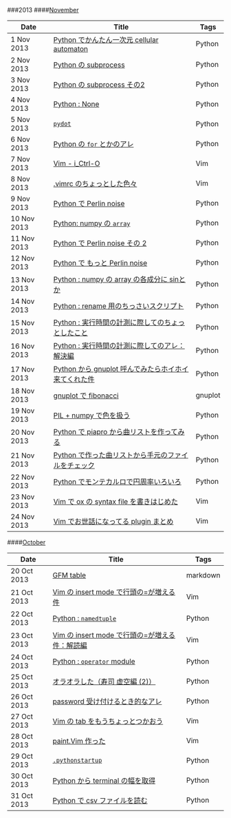 ###2013
####[November](./2013/Nov)

|Date       |Title                                                                                     |Tags    |
|-----------|------------------------------------------------------------------------------------------|--------|
|1 Nov 2013 |[Python でかんたん一次元 cellular automaton](./2013/Nov/1.python-ca.md)                   |Python  |
|2 Nov 2013 |[Python の subprocess](./2013/Nov/2.python-subprocess.md)                                 |Python  |
|3 Nov 2013 |[Python の subprocess その2](./2013/Nov/3.python-subprocess-2.md)                         |Python  |
|4 Nov 2013 |[Python : None](./2013/Nov/4.python-None-comparison.md)                                   |Python  |
|5 Nov 2013 |[`pydot`](./2013/Nov/5.python-pydot.md)                                                   |Python  |
|6 Nov 2013 |[Python の `for` とかのアレ](./2013/Nov/6.python-for-refresh.md)                          |Python  |
|7 Nov 2013 |[Vim - i_Ctrl-O](./2013/Nov/7.vim-i_CTRL-O.md)                                            |Vim     |
|8 Nov 2013 |[.vimrc のちょっとした色々]( ./2013/Nov/8.vimrc-settings.md)                              |Vim     |
|9 Nov 2013 |[Python で Perlin noise](./2013/Nov/9.python-perlinnoise.md)                              |Python  |
|10 Nov 2013|[Python: numpy の `array`](./2013/Nov/10.python-numpy-arrays.md)                          |Python  |
|11 Nov 2013|[Python で Perlin noise その 2](./2013/Nov/11.python-perlinnoise-multi.md)                |Python  |
|12 Nov 2013|[Python で もっと Perlin noise](./2013/Nov/12.python-perlinnoise-more.md)                 |Python  |
|13 Nov 2013|[Python : numpy の array の各成分に sinとか](./2013/Nov/13.python-numpy-sin.md)           |Python  |
|14 Nov 2013|[Python : rename 用のちっさいスクリプト](./2013/Nov/14.python-handy-renamer.md)           |Python  |
|15 Nov 2013|[Python : 実行時間の計測に際してのちょっとしたこと](./2013/Nov/15.python-timing.md)       |Python  |
|16 Nov 2013|[Python : 実行時間の計測に際してのアレ：解決編](./2013/Nov/16.python-timing-solved.md)    |Python  |
|17 Nov 2013|[Python から gnuplot 呼んでみたらホイホイ来てくれた件](./2013/Nov/17.python-gnuplot.md)   |Python  |
|18 Nov 2013|[gnuplot で fibonacci](./2013/Nov/18.gnuplot-fib.md)                                      |gnuplot |
|19 Nov 2013|[PIL + numpy で色を扱う](./2013/Nov/19.PIL-couleur.md)                                    |Python  |
|20 Nov 2013|[Python で piapro から曲リストを作ってみる](./2013/Nov/20.piapro-songlist.md)             |Python  |
|21 Nov 2013|[Python で作った曲リストから手元のファイルをチェック](./2013/Nov/21.check-song-lengths.md)|Python  |
|22 Nov 2013|[Python でモンテカルロで円周率いろいろ](./2013/Nov/22.python-montecarlo.md)               |Python  |
|23 Nov 2013|[Vim で ox の syntax file を書きはじめた](./2013/Nov/23.vim-ox01.md)                      |Vim     |
|24 Nov 2013|[Vim でお世話になってる plugin まとめ](./2013/Nov/24.vim-plugins.md)                      |Vim     |

####[October](./2013/Oct)

|Date       |Title                                                                               |Tags    |
|-----------|------------------------------------------------------------------------------------|--------|
|20 Oct 2013|[GFM table](./2013/Oct/20.gfmtable.md)                                              |markdown|
|21 Oct 2013|[Vim の insert mode で行頭の=が増える件](./2013/Oct/21.vim-doubleequal.md)          |Vim     |
|22 Oct 2013|[Python : `namedtuple`](./2013/Oct/22.python-namedtuple.md)                         |Python  |
|23 Oct 2013|[Vim の insert mode で行頭の=が増える件：解読編](./2013/Oct/23.vim-doubleequal-2.md)|Vim     |
|24 Oct 2013|[Python : `operator` module](./2013/Oct/24.python-module-operator.md)               |Python  |
|25 Oct 2013|[オラオラした（寿司 虚空編 (2)）](./2013/Oct/25.oraora-sushi2.md)                   |Python  |
|26 Oct 2013|[password 受け付けるとき的なアレ](./2013/Oct/26.python-getpass.md)                  |Python  |
|27 Oct 2013|[Vim の tab をもうちょっとつかおう](./2013/Oct/27.Vim-tabs.md)                      |Vim     |
|28 Oct 2013|[paint.Vim 作った](./2013/Oct/28.vim-paint.md)                                      |Vim     |
|29 Oct 2013|[`.pythonstartup`](./2013/Oct/29.pythonstartup.md)                                  |Python  |
|30 Oct 2013|[Python から terminal の幅を取得](./2013/Oct/30.python-consolewidth.md)             |Python  |
|31 Oct 2013|[Python で csv ファイルを読む](./2013/Oct/31-python-readcsv.md)                     |Python  |

